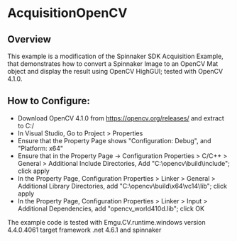 # AcquisitionOpenCV

## Overview
 
This example is a modification of the Spinnaker SDK Acquisition Example, that demonstrates how to convert 
a Spinnaker Image to an OpenCV Mat object and display the result using OpenCV HighGUI; tested with OpenCV 4.1.0.

## How to Configure:

* Download OpenCV 4.1.0 from https://opencv.org/releases/ and extract to C:/
* In Visual Studio, Go to Project > Properties
* Ensure that the Property Page shows "Configuration: Debug", and "Platform: x64"
* Ensure that in the Property Page -> Configuration Properties > C/C++ > General > Additional Include Directories, Add "C:\opencv\build\include"; click apply
* In the Property Page, Configuration Properties > Linker > General > Additional Library Directories, add "C:\opencv\build\x64\vc14\lib"; click apply
* In the Property Page, Configuration Properties > Linker > Input > Additional Dependencies, add "opencv_world410d.lib"; click OK

The example code is tested with Emgu.CV.runtime.windows version 4.4.0.4061 target framework .net 4.6.1 and spinnaker 




